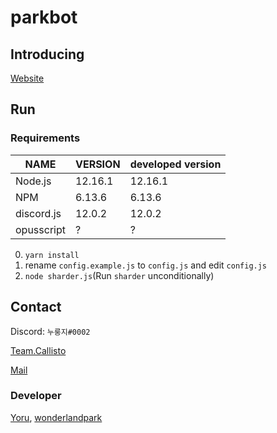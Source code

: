 # parkbot

## Introducing
[Website](https://parkbot.yoru.pe.kr/)

## Run
### Requirements
| NAME | VERSION | developed version |
|---|---|---|
| Node.js | 12.16.1 | 12.16.1 |
| NPM | 6.13.6 | 6.13.6 |
| discord.js | 12.0.2 | 12.0.2 |
| opusscript | ? | ? |

0. `yarn install`
1. rename `config.example.js` to `config.js` and edit `config.js`
2. `node sharder.js`(Run `sharder` unconditionally)


## Contact
Discord: `누룽지#0002`

[Team.Callisto](https://discord.gg/TbEtRFU)

[Mail](mailto:yoru@outlook.kr)

### Developer
[Yoru](https://yoru.pe.kr), [wonderlandpark](http://dev.wonderbot.xyz)

